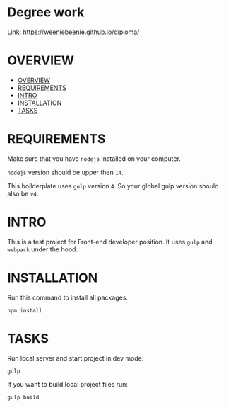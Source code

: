# Degree work

Link: https://weeniebeenie.github.io/diploma/

<a name="overview"></a>
# OVERVIEW

- [OVERVIEW](#overview)
- [REQUIREMENTS](#requirements)
- [INTRO](#intro)
- [INSTALLATION](#installation)
- [TASKS](#tasks)

# REQUIREMENTS

Make sure that you have `nodejs` installed on your computer.

`nodejs` version should be upper then `14`.

This boilderplate uses `gulp` version `4`. So your global gulp version should also be `v4`.

<a name="intro"></a>
# INTRO

This is a test project for Front-end developer position. It uses `gulp` and `webpack` under the hood.

<a name="installation"></a>
# INSTALLATION

Run this command to install all packages.
```
npm install
```

<a name="tasks"></a>
# TASKS

Run local server and start project in dev mode.
```
gulp
```

If you want to build local project files run:
```
gulp build
```